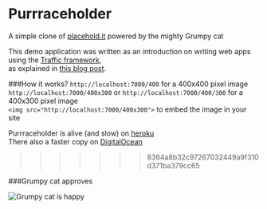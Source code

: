 Purrraceholder
=============

A simple clone of [placehold.it](http://placehold.it) powered by the mighty Grumpy cat  

This demo application was written as an introduction on writing web apps using the [Traffic framework](https://github.com/pilu/traffic),   
as explained in [this blog post](http://dev.mikamai.com/post/68453619468/building-web-apps-with-traffic-the-go-micro-framework).

###How it works?
`http://localhost:7000/400` for a 400x400 pixel image  
`http://localhost:7000/400x300` or `http://localhost:7000/400/300` for a 400x300 pixel image    
`<img src="http://localhost:7000/400x300">` to embed the image in your site

Purrraceholder is alive (and slow) on [heroku](http://purrraceholder.herokuapp.com)  
There also a faster copy on [DigitalOcean](http://purrraceholder.pheeco.it)
>>>>>>> 8364a8b32c97267032449a9f310d371ba379cc65

###Grumpy cat approves

![Grumpy cat is happy](https://raw.github.com/wstucco/purrraceholder/master/assets/images/grumpy.jpg)

